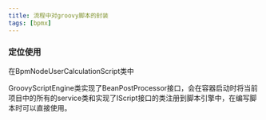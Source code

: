 ```yaml
---
title: 流程中对groovy脚本的封装
tags: [bpmx]
---
```


### 定位使用

在BpmNodeUserCalculationScript类中

GroovyScriptEngine类实现了BeanPostProcessor接口，会在容器启动时将当前项目中的所有的service类和实现了IScript接口的类注册到脚本引擎中，在编写脚本时可以直接使用。